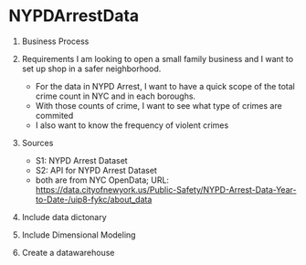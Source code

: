 # NYPDArrestData

1) Business Process

2) Requirements 
    I am looking to open a small family business and I want to set up shop in a safer neighborhood.
    - For the data in NYPD Arrest, I want to have a quick scope of the total crime count in NYC and in each boroughs.
    - With those counts of crime, I want to see what type of crimes are commited 
    - I also want to know the frequency of violent crimes

3) Sources
    - S1: NYPD Arrest Dataset 
    - S2: API for NYPD Arrest Dataset 
    - both are from NYC OpenData; URL: https://data.cityofnewyork.us/Public-Safety/NYPD-Arrest-Data-Year-to-Date-/uip8-fykc/about_data
    
4) Include data dictonary

5) Include Dimensional Modeling 

6) Create a datawarehouse 
